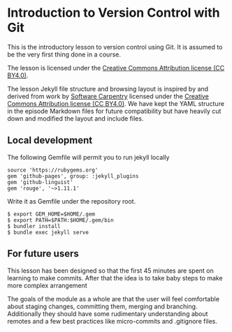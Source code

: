 # Introduction to Version Control with Git

This is the introductory lesson to version control using Git. It is
assumed to be the very first thing done in a course.


The lesson is licensed under the [Creative Commons Attribution license (CC
BY4.0)](https://creativecommons.org/licenses/by/4.0/).

The lesson Jekyll file structure and browsing layout is inspired by and derived from
work by [Software Carpentry](http://software-carpentry.org) licensed under the
[Creative Commons Attribution license (CC BY4.0)](https://creativecommons.org/licenses/by/4.0/).
We have kept the YAML structure in the episode Markdown files for future compatibility
but have heavily cut down and modified the layout and include files.


## Local development

The following Gemfile will permit you to run jekyll locally

```
source 'https://rubygems.org'
gem 'github-pages', group: :jekyll_plugins
gem 'github-linguist'
gem 'rouge', '~>1.11.1'
```

Write it as Gemfile under the repository root.

```shell
$ export GEM_HOME=$HOME/.gem
$ export PATH=$PATH:$HOME/.gem/bin
$ bundler install
$ bundle exec jekyll serve
```

## For future users

This lesson has been designed so that the first 45 minutes are spent on
learning to make commits. After that the idea is to take baby steps to make
more complex arrangement

The goals of the module as a whole are that the user will feel comfortable
about staging changes, committing them, merging and branching. Additionally
they should have some rudimentary understanding about remotes and a few best
practices like micro-commits and .gitignore files.
